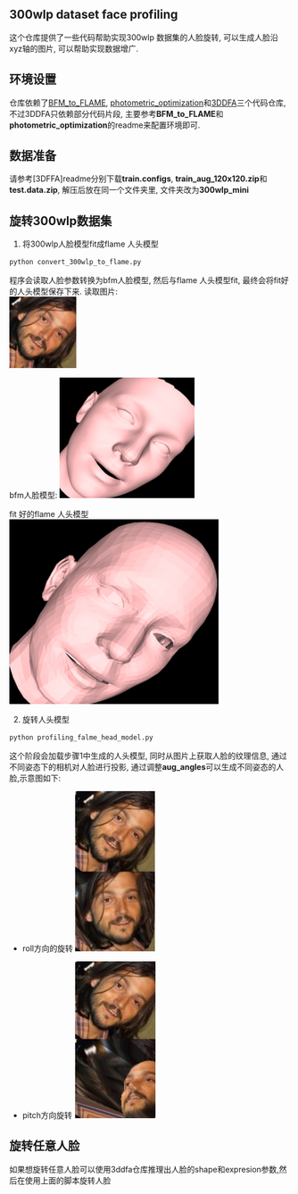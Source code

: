 ## 300wlp dataset face profiling 

这个仓库提供了一些代码帮助实现300wlp 数据集的人脸旋转, 可以生成人脸沿xyz轴的图片, 可以帮助实现数据增广.

## 环境设置
仓库依赖了[BFM_to_FLAME](https://github.com/TimoBolkart/BFM_to_FLAME.git), [photometric_optimization](https://github.com/zengxianyu/photometric_optimization.git)和[3DDFA](https://github.com/cleardusk/3DDFA.git)三个代码仓库, 不过3DDFA只依赖部分代码片段, 主要参考**BFM_to_FLAME**和**photometric_optimization**的readme来配置环境即可.

## 数据准备
请参考[3DFFA]readme分别下载**train.configs**, **train_aug_120x120.zip**和**test.data.zip**, 解压后放在同一个文件夹里, 文件夹改为**300wlp_mini**

## 旋转300wlp数据集

1. 将300wlp人脸模型fit成flame 人头模型

```bash
python convert_300wlp_to_flame.py
```
程序会读取人脸参数转换为bfm人脸模型, 然后与flame 人头模型fit, 最终会将fit好的人头模型保存下来.
读取图片:  
![](imgs/2022-06-18-19-15-28.png)

bfm人脸模型:
![](imgs/2022-06-18-19-15-53.png)

fit 好的flame 人头模型
![](imgs/2022-06-18-19-16-16.png)

2. 旋转人头模型

```bash
python profiling_falme_head_model.py
```
这个阶段会加载步骤1中生成的人头模型, 同时从图片上获取人脸的纹理信息, 通过不同姿态下的相机对人脸进行投影, 通过调整**aug_angles**可以生成不同姿态的人脸,示意图如下:

- roll方向的旋转
![](imgs/2022-06-18-19-20-41.png)

- pitch方向旋转
![](imgs/2022-06-18-19-23-45.png)

## 旋转任意人脸

如果想旋转任意人脸可以使用3ddfa仓库推理出人脸的shape和expresion参数,然后在使用上面的脚本旋转人脸